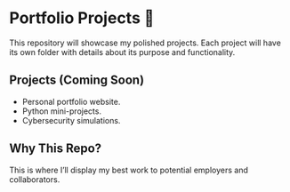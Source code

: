 # Portfolio Projects 🌟

This repository will showcase my polished projects. Each project will have its own folder with details about its purpose and functionality.

## Projects (Coming Soon)
- Personal portfolio website.
- Python mini-projects.
- Cybersecurity simulations.

## Why This Repo?
This is where I’ll display my best work to potential employers and collaborators.
